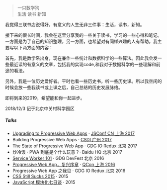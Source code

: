 > 一只数学狗  
> 生活  读书  新知

我觉得三联书店说得好，有意义的人生无非三件事：生活，读书，新知。

接下来的很长时间，我会在这里分享我的一些关于读书，学习的一些心得和笔记。一方面是为了自己的知识整理，另一方面，也希望对有同样兴趣的人有帮助。我主要写以下两方面的内容：

首先，我是数学系出身，现在兼作一些统计和数据科学的一些算法。因此我会发一些最近读的有意义的文章，包括我的实现code,和我对于数据科学的一些理解和前途的看法。

另外，我是一位历史爱好者。平时也看一些历史书，听一些历史课。所以我空闲的时候会放一些我读书或上课之后，自己总结的历史发展脉络。

即将到来的2019，希望能和你一起进步。

2018/12/3 记于北京中关村科学园区

##### Talks

- [Upgrading to Progressive Web Apps][9] · [JSConf CN 上海 2017](http://2017.jsconf.cn/)
- Building Progressive Web Apps · [CSDI 广州 2017](http://www.csdisummit.com/)
- The State of Progressive Web App · GDG IO Redux 北京 2017
- 炒冷饭 · PWA 到底是个什么玩意？· Baidu HQ 北京 2017
- [Service Worker 101][5] · GDG DevFest 北京 2016
- [Progressive Web App，复兴序章][4] · [QCon 上海 2016](http://2016.qconshanghai.com/presentation/3111)
- Progressive Web App 之我见 · GDG IO Redux 北京 2016
- [CSS Still Sucks 2015][2] · 2015
- [JavaScript 模块化七日谈][1] · 2015

[1]: //huangxuan.me/2015/07/09/js-module-7day/
[2]: //huangxuan.me/2015/12/28/css-sucks-2015/
[3]: //huangxuan.me/2016/06/05/pwa-in-my-pov/
[4]: //huangxuan.me/2016/10/20/pwa-qcon2016/
[5]: //huangxuan.me/2016/11/20/sw-101-gdgdf/
[6]: https://yanshuo.io/assets/player/?deck=58ac8598b123db0067292f92 "PWA Rehashing"
[7]: https://yanshuo.io/assets/player/?deck=593ad6fbfe88c2006a0a0d6d "The State of PWA"
[8]: https://yanshuo.io/assets/player/?deck=594d673d570c357d0698a950 "Building PWA"
[9]: //huangxuan.me/jsconfcn2017/
